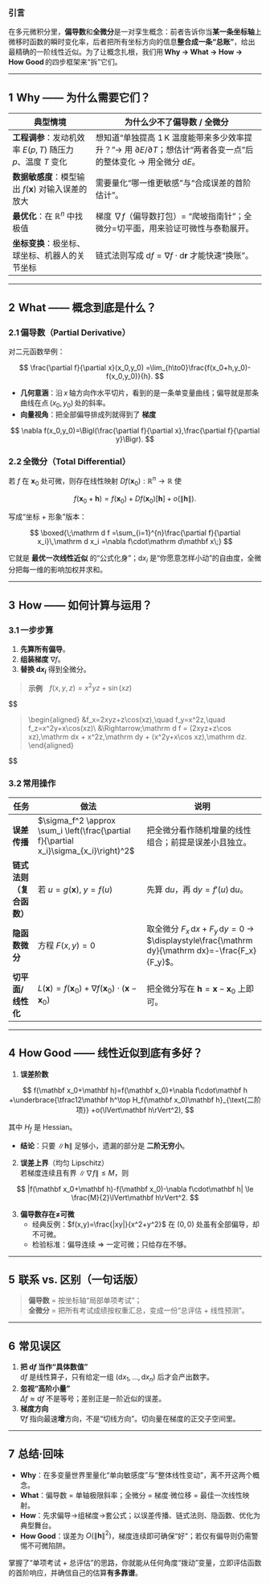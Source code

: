 ### 引言  
在多元微积分里，**偏导数**和**全微分**是一对孪生概念：前者告诉你当**某一条坐标轴**上微移时函数的瞬时变化率，后者把所有坐标方向的信息**整合成一条“总账”**，给出最精确的一阶线性近似。为了让概念扎根，我们用 **Why → What → How → How Good** 的四步框架来“拆”它们。

---

## 1  Why —— 为什么需要它们？
| 典型情境                                      | 为什么少不了偏导数 / 全微分                                                                              |
| ----------------------------------------- | -------------------------------------------------------------------------------------------- |
| **工程调参**：发动机效率 $E(p,T)$ 随压力 $p$、温度 $T$ 变化 | 想知道“单独提高 1 K 温度能带来多少效率提升？”→ 用 $\partial E/\partial T$；想估计“两者各变一点”后的整体变化 → 用全微分 $\mathrm dE$。 |
| **数据敏感度**：模型输出 $f(\mathbf x)$ 对输入误差的放大    | 需要量化“哪一维更敏感”与“合成误差的首阶估计”。                                                                    |
| **最优化**：在 $\mathbb R^n$ 中找极值              | 梯度 $\nabla f$（偏导数打包）= “爬坡指南针”；全微分=切平面，用来验证可微性与泰勒展开。                                          |
| **坐标变换**：极坐标、球坐标、机器人的关节坐标                 | 链式法则写成 $\mathrm d f = \nabla f \cdot \mathrm d\mathbf r$ 才能快速“换账”。                           |


---

## 2  What —— 概念到底是什么？

### 2.1 偏导数（Partial Derivative）  
对二元函数举例：


$$
\frac{\partial f}{\partial x}(x_0,y_0)
=\lim_{h\to0}\frac{f(x_0+h,y_0)-f(x_0,y_0)}{h}.
$$


- **几何意涵**：沿 $x$ 轴方向作水平切片，看到的是一条单变量曲线；偏导就是那条曲线在点 $(x_0,y_0)$ 处的斜率。  
- **向量视角**：把全部偏导排成列就得到了 **梯度**  
  
$$
\nabla f(x_0,y_0)=\Bigl(\frac{\partial f}{\partial x},\frac{\partial f}{\partial y}\Bigr).
$$


### 2.2 全微分（Total Differential）  
若 $f$ 在 $\mathbf x_0$ 处可微，则存在线性映射 $D f(\mathbf x_0):\mathbb R^n\rightarrow\mathbb R$ 使


$$
f(\mathbf x_0+\mathbf h)=f(\mathbf x_0)+D f(\mathbf x_0)[\mathbf h]+o(\lVert\mathbf h\rVert).
$$


写成“坐标 + 形象”版本：


$$
\boxed{\;\mathrm d f
=\sum_{i=1}^{n}\frac{\partial f}{\partial x_i}\,\mathrm d x_i
=\nabla f\cdot\mathrm d\mathbf x\;}
$$


它就是 **最优一次线性近似** 的“公式化身”；$\mathrm d x_i$ 是“你愿意怎样小动”的自由度，全微分把每一维的影响加权并求和。

---

## 3  How —— 如何计算与运用？

### 3.1 一步步算  
1. **先算所有偏导**。  
2. **组装梯度** $\nabla f$。  
3. **替换 $\mathrm dx_i$** 得到全微分。  

> **示例** $f(x,y,z)=x^2yz+\sin (xz)$
>
> 
$$
> \begin{aligned}
> &f_x=2xyz+z\cos(xz),\quad
> f_y=x^2z,\quad
> f_z=x^2y+x\cos(xz)\\
> &\Rightarrow\;\mathrm d f = (2xyz+z\cos xz)\,\mathrm dx + x^2z\,\mathrm dy + (x^2y+x\cos xz)\,\mathrm dz.
> \end{aligned}
>
$$


### 3.2 常用操作  
| 任务 | 做法 | 说明 |
| --- | --- | --- |
| **误差传播** | $\sigma_f^2 \approx \sum_i \left(\frac{\partial f}{\partial x_i}\sigma_{x_i}\right)^2$ | 把全微分看作随机增量的线性组合；前提是误差小且独立。 |
| **链式法则（复合函数）** | 若 $u = g(\mathbf x),\; y = f(u)$ | 先算 $\mathrm d u$，再 $\mathrm d y = f'(u)\,\mathrm d u$。 |
| **隐函数微分** | 方程 $F(x,y)=0$ | 取全微分 $F_x\,\mathrm dx + F_y\,\mathrm dy = 0$ → $\displaystyle\frac{\mathrm dy}{\mathrm dx}=-\frac{F_x}{F_y}$。 |
| **切平面/线性化** | $L(\mathbf x)=f(\mathbf x_0)+\nabla f(\mathbf x_0)\cdot(\mathbf x-\mathbf x_0)$ | 把全微分写在 $\mathbf h=\mathbf x-\mathbf x_0$ 上即可。 |

---

## 4  How Good —— 线性近似到底有多好？

1. **误差阶数**  
   
$$
f(\mathbf x_0+\mathbf h)=f(\mathbf x_0)+\nabla f\cdot\mathbf h
   +\underbrace{\tfrac12\mathbf h^\top H_f(\mathbf x_0)\mathbf h}_{\text{二阶项}}
   +o(\lVert\mathbf h\rVert^2),
$$

   其中 $H_f$ 是 Hessian。  
   - **结论**：只要 $\lVert\mathbf h\rVert$ 足够小，遗漏的部分是 **二阶无穷小**。  

2. **误差上界**（均匀 Lipschitz）  
   若梯度连续且有界 $\lVert\nabla f\rVert\le M$，则  
   
$$
|f(\mathbf x_0+\mathbf h)-f(\mathbf x_0)-\nabla f\cdot\mathbf h|
   \le \frac{M}{2}\lVert\mathbf h\rVert^2.
$$


3. **偏导数存在≠可微**  
   - 经典反例：$f(x,y)=\frac{|xy|}{x^2+y^2}$ 在 $(0,0)$ 处虽有全部偏导，却不可微。  
   - 检验标准：偏导连续 ⇒ 一定可微；只给存在不够。

---

## 5  联系 vs. 区别（一句话版）

> **偏导数** = 按坐标轴“局部单项考试”；  
> **全微分** = 把所有考试成绩按权重汇总，变成一份“总评估 + 线性预测”。

---

## 6  常见误区

1. **把 $\mathrm d f$ 当作“具体数值”**  
   $\mathrm d f$ 是线性算子，只有给定一组 $(\mathrm d x_1,\dots,\mathrm d x_n)$ 后才会产出数字。  
2. **忽视“高阶小量”**  
   $\Delta f ≈ \mathrm d f$ 不是等号；差别正是一阶近似的误差。  
3. **梯度方向**  
   $\nabla f$ 指向最速**增**方向，不是“切线方向”。切向量在梯度的正交子空间里。

---

## 7  总结·回味

- **Why**：在多变量世界里量化“单向敏感度”与“整体线性变动”，离不开这两个概念。  
- **What**：偏导数 = 单轴极限斜率；全微分 = 梯度·微位移 = 最佳一次线性映射。  
- **How**：先求偏导→组梯度→套公式；以误差传播、链式法则、隐函数、优化为典型舞台。  
- **How Good**：误差为 $O(\lVert\mathbf h\rVert^2)$，梯度连续即可确保“好”；若仅有偏导则仍需警惕不可微陷阱。

掌握了“单项考试 + 总评估”的思路，你就能从任何角度“拨动”变量，立即评估函数的首阶响应，并确信自己的估算**有多靠谱**。